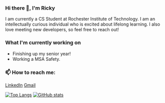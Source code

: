 ### Hi there 👋, I'm Ricky
I am currently a CS Student at Rochester Institute of Technology. I am an intellectually curious individual who is excited about lifelong learning. I also love meeting new developers, so feel free to reach out!

### What I'm currently working on
* Finishing up my senior year!
* Working a MSA Safety.

### 📫 How to reach me:
[LinkedIn](https://www.linkedin.com/in/riccardi-dalexis-255270186/)
[Gmail](mailto:rod7760@rit.edu)

[![Top Langs](https://vercel.com/rod7760s-projects/github-readme-stats-vercel/6oiEc4pPWYHcaFPH8idzQ7JYr92i/api/top-langs/?username=rod7760)](https://github.com/anuraghazra/github-readme-stats)
[![GitHub stats](https://vercel.com/rod7760s-projects/github-readme-stats-vercel/6oiEc4pPWYHcaFPH8idzQ7JYr92i/api?username=rod7760)](https://github.com/anuraghazra/github-readme-stats)
